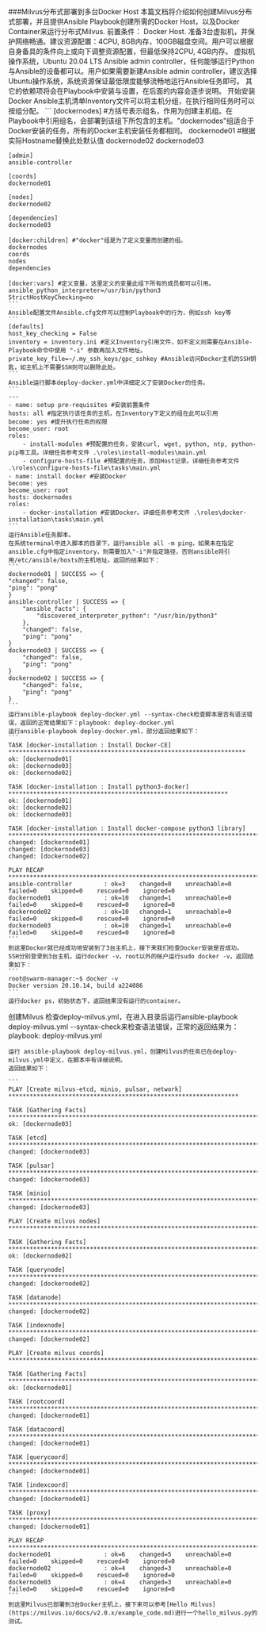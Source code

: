 ###Milvus分布式部署到多台Docker Host
本篇文档将介绍如何创建Milvus分布式部署，并且提供Ansible Playbook创建所需的Docker Host，以及Docker Container来运行分布式Milvus.
前置条件：
    Docker Host. 准备3台虚拟机，并保护网络畅通。建议资源配置：4CPU, 8GB内存，100GB磁盘空间。用户可以根据自身备具的条件向上或向下调整资源配置，但最低保持2CPU, 4GB内存。
    虚拟机操作系统，Ubuntu 20.04 LTS
    Ansible admin controller，任何能够运行Python与Ansible的设备都可以。用户如果需要新建Ansible admin controller，建议选择Ubuntu操作系统，系统资源保证最低限度能够流畅地运行Ansible任务即可。
    其它的依赖项将会在Playbook中安装与设置，在后面的内容会逐步说明。
开始安装Docker
    Ansible主机清单Inventory文件可以将主机分组，在执行相同任务时可以按组分配。
    ```
    [dockernodes] #方括号表示组名，作用为创建主机组。在Playbook中引用组名，会部署到该组下所包含的主机。"dockernodes"组适合于Docker安装的任务，所有的Docker主机安装任务都相同。
    dockernode01 #根据实际Hostname替换此处默认值
    dockernode02
    dockernode03

    [admin]
    ansible-controller

    [coords]
    dockernode01

    [nodes]
    dockernode02

    [dependencies]
    dockernode03

    [docker:children] #"docker"组是为了定义变量而创建的组。
    dockernodes
    coords
    nodes
    dependencies

    [docker:vars] #定义变量，这里定义的变量此组下所有的成员都可以引用。
    ansible_python_interpreter=/usr/bin/python3
    StrictHostKeyChecking=no
    ```
    Ansible配置文件Ansible.cfg文件可以控制Playbook中的行为，例如ssh key等
    ```
    [defaults]
    host_key_checking = False
    inventory = inventory.ini #定义Inventory引用文件，如不定义则需要在Ansible-Playbook命令中使用 "-i" 参数再加入文件地址。
    private_key_file=~/.my_ssh_keys/gpc_sshkey #Ansible访问Docker主机的SSH钥匙，如主机上不需要SSH则可以删除此处。
    ```
    Ansible运行脚本deploy-docker.yml中详细定义了安装Docker的任务。
    ```
    ---
    - name: setup pre-requisites #安装前置条件
    hosts: all #指定执行该任务的主机，在Inventory下定义的组在此可以引用
    become: yes #提升执行任务的权限
    become_user: root
    roles:
        - install-modules #预配置的任务，安装curl, wget, python, ntp, python-pip等工具。详细任务参考文件 .\roles\install-modules\main.yml
        - configure-hosts-file #预配置的任务，添加Host记录。详细任务参考文件 .\roles\configure-hosts-file\tasks\main.yml
    - name: install docker #安装Docker
    become: yes
    become_user: root
    hosts: dockernodes
    roles:
        - docker-installation #安装Docker。详细任务参考文件 .\roles\docker-installation\tasks\main.yml
    ```
    运行Ansible任务脚本。
    在系统terminal中进入脚本的目录下，运行ansible all -m ping，如果未在指定ansible.cfg中指定inventory，则需要加入"-i"并指定路径，否则ansible将引用/etc/ansible/hosts的主机地址。返回的结果如下：
    ```
    dockernode01 | SUCCESS => {
    "changed": false,
    "ping": "pong"
    }
    ansible-controller | SUCCESS => {
        "ansible_facts": {
            "discovered_interpreter_python": "/usr/bin/python3"
        },
        "changed": false,
        "ping": "pong"
    }
    dockernode03 | SUCCESS => {
        "changed": false,
        "ping": "pong"
    }
    dockernode02 | SUCCESS => {
        "changed": false,
        "ping": "pong"
    }
    ```
    运行ansible-playbook deploy-docker.yml --syntax-check检查脚本是否有语法错误，返回的正常结果如下：playbook: deploy-docker.yml
    运行ansible-playbook deploy-docker.yml，部分返回结果如下：
    ```
    TASK [docker-installation : Install Docker-CE] *******************************************************************
    ok: [dockernode01]
    ok: [dockernode03]
    ok: [dockernode02]

    TASK [docker-installation : Install python3-docker] **************************************************************
    ok: [dockernode01]
    ok: [dockernode02]
    ok: [dockernode03]

    TASK [docker-installation : Install docker-compose python3 library] ******************************************************************************************************************
    changed: [dockernode01]
    changed: [dockernode03]
    changed: [dockernode02]

    PLAY RECAP ********************************************************************************************************
    ansible-controller         : ok=3    changed=0    unreachable=0    failed=0    skipped=0    rescued=0    ignored=0
    dockernode01               : ok=10   changed=1    unreachable=0    failed=0    skipped=0    rescued=0    ignored=0
    dockernode02               : ok=10   changed=1    unreachable=0    failed=0    skipped=0    rescued=0    ignored=0
    dockernode03               : ok=10   changed=1    unreachable=0    failed=0    skipped=0    rescued=0    ignored=0
    ```
    到这里Docker就已经成功地安装到了3台主机上，接下来我们检查Docker安装是否成功。
    SSH分别登录到3台主机，运行docker -v，root以外的帐户运行sudo docker -v，返回结果如下：
    ```
    root@swarm-manager:~$ docker -v
    Docker version 20.10.14, build a224086
    ```
    运行docker ps，初始状态下，返回结果没有运行的container。
创建Milvus
    检查deploy-milvus.yml，在进入目录后运行ansible-playbook deploy-milvus.yml --syntax-check来检查语法错误，正常的返回结果为：playbook: deploy-milvus.yml

    运行 ansible-playbook deploy-milvus.yml，创建Milvus的任务已在deploy-milvus.yml中定义，在脚本中有详细说明。
    返回结果如下：

    ```
    PLAY [Create milvus-etcd, minio, pulsar, network] *****************************************************************

    TASK [Gathering Facts] ********************************************************************************************
    ok: [dockernode03]

    TASK [etcd] *******************************************************************************************************
    changed: [dockernode03]

    TASK [pulsar] *****************************************************************************************************
    changed: [dockernode03]

    TASK [minio] ******************************************************************************************************
    changed: [dockernode03]

    PLAY [Create milvus nodes] ****************************************************************************************

    TASK [Gathering Facts] ********************************************************************************************
    ok: [dockernode02]

    TASK [querynode] **************************************************************************************************
    changed: [dockernode02]

    TASK [datanode] ***************************************************************************************************
    changed: [dockernode02]

    TASK [indexnode] **************************************************************************************************
    changed: [dockernode02]

    PLAY [Create milvus coords] ***************************************************************************************

    TASK [Gathering Facts] ********************************************************************************************
    ok: [dockernode01]

    TASK [rootcoord] **************************************************************************************************
    changed: [dockernode01]

    TASK [datacoord] **************************************************************************************************
    changed: [dockernode01]

    TASK [querycoord] *************************************************************************************************
    changed: [dockernode01]

    TASK [indexcoord] *************************************************************************************************
    changed: [dockernode01]

    TASK [proxy] ******************************************************************************************************
    changed: [dockernode01]

    PLAY RECAP ********************************************************************************************************
    dockernode01               : ok=6    changed=5    unreachable=0    failed=0    skipped=0    rescued=0    ignored=0
    dockernode02               : ok=4    changed=3    unreachable=0    failed=0    skipped=0    rescued=0    ignored=0
    dockernode03               : ok=4    changed=3    unreachable=0    failed=0    skipped=0    rescued=0    ignored=0
    ```
    到这里Milvus已部署到3台Docker主机上，接下来可以参考[Hello Milvus](https://milvus.io/docs/v2.0.x/example_code.md)进行一个hello_milvus.py的测试。